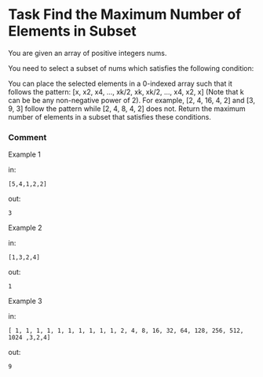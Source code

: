 <!-- ENGLISH -->
# Task Find the Maximum Number of Elements in Subset

You are given an array of positive integers nums.


You need to select a subset of nums which satisfies the following condition:


You can place the selected elements in a 0-indexed array such that it follows the pattern: [x, x2, x4, ..., xk/2, xk, xk/2, ..., x4, x2, x] (Note that k can be be any non-negative power of 2). For example, [2, 4, 16, 4, 2] and [3, 9, 3] follow the pattern while [2, 4, 8, 4, 2] does not.
Return the maximum number of elements in a subset that satisfies these conditions.

### Comment


Example 1

in:
```
[5,4,1,2,2]
```
out:
```
3
```

Example 2

in:
```
[1,3,2,4]
```
out:
```
1
```

Example 3

in:
```
[ 1, 1, 1, 1, 1, 1, 1, 1, 1, 1, 2, 4, 8, 16, 32, 64, 128, 256, 512, 1024 ,3,2,4]
```
out:
```
9
```
